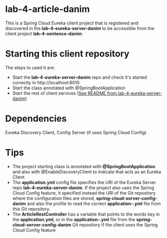 # lab-4-article-danim

This is a Spring Cloud Eureka client project that is registered and discovered in the **lab-4-eureka-server-danim** to be accessible from the client project **lab-4-sentence-danim**.

# Starting this client repository

The steps to used it are:
- Start the **lab-4-eureka-server-danim** repo and check it's started correctly in http://localhost:8010
- Start the class annotated with @SpringBootApplication
- Start the rest of client services ([See README from lab-4-eureka-server-danim](https://github.com/dlmogft/lab-4-eureka-server-danim/blob/main/README.md))

# Dependencies

Eureka Discovery Client, Config Server (if uses Spring Cloud Config)

# Tips

- The project starting class is annotated with **@SpringBootApplication** and also with @EnableDiscoveryClient to indicate that acts as an Eureka Client
- The **application.yml** config file specifies the URI of the Eureka Server repo **lab-4-eureka-server-danim**. If the project also uses the Spring Cloud Config feature, it specified instead the URI of the Git repository where the configuration files are stored, **spring-cloud-server-config-danim** and also the profile to read the correct **application-<profile>.yml** file from this Git repository.
- The **ArticleRestController** has a variable that points to the words key in the **application.yml**, or in the **application-<profile>.yml** file from the **spring-cloud-server-config-danim** Git repository if the client uses the Spring Cloud Config feature
